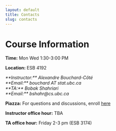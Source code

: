 ```yaml
---
layout: default
title: Contacts
slug: contacts
---
```


Course Information
===================

**Time:** Mon Wed 1:30-3:00 PM

**Location:** ESB 4192

<address>
**Instructor:** Alexandre Bouchard-Côté<br/>
**Email:** bouchard AT stat.ubc.ca
</address>

<address>
**TA:** Bobak Shahriari <br/>
**Email:** bshahr@cs.ubc.ca
</address>

**Piazza:** For questions and discussions, enroll [here](http://piazza.com/ubc.ca/winterterm12015/stat547c)

**Instructor office hour:**  TBA

**TA office hour:** Friday 2-3 pm (ESB 3174)
